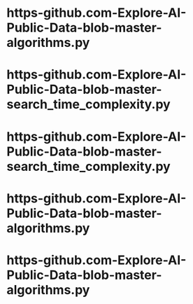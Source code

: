 # https-github.com-Explore-AI-Public-Data-blob-master-algorithms.py
# https-github.com-Explore-AI-Public-Data-blob-master- search_time_complexity.py
# https-github.com-Explore-AI-Public-Data-blob-master- search_time_complexity.py
# https-github.com-Explore-AI-Public-Data-blob-master-algorithms.py
# https-github.com-Explore-AI-Public-Data-blob-master-algorithms.py
